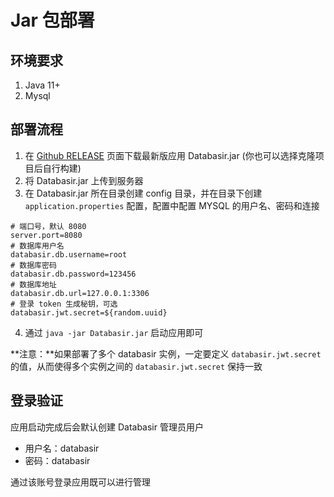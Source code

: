# Jar 包部署

## 环境要求

1. Java 11+
2. Mysql

## 部署流程

1. 在 [Github RELEASE](https://github.com/vran-dev/databasir/releases) 页面下载最新版应用 Databasir.jar (你也可以选择克隆项目后自行构建)
2. 将 Databasir.jar 上传到服务器
3. 在 Databasir.jar 所在目录创建 config 目录，并在目录下创建 `application.properties` 配置，配置中配置 MYSQL 的用户名、密码和连接

```properties
# 端口号，默认 8080
server.port=8080
# 数据库用户名
databasir.db.username=root
# 数据库密码
databasir.db.password=123456
# 数据库地址
databasir.db.url=127.0.0.1:3306
# 登录 token 生成秘钥，可选
databasir.jwt.secret=${random.uuid}
```

4. 通过 `java -jar Databasir.jar` 启动应用即可

**注意：**如果部署了多个 databasir 实例，一定要定义 `databasir.jwt.secret` 的值，从而使得多个实例之间的 `databasir.jwt.secret` 保持一致

## 登录验证

应用启动完成后会默认创建 Databasir 管理员用户

- 用户名：databasir
- 密码：databasir

通过该账号登录应用既可以进行管理